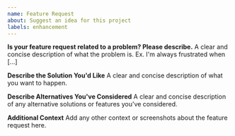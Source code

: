 ```yaml
---
name: Feature Request
about: Suggest an idea for this project
labels: enhancement
---
```


**Is your feature request related to a problem? Please describe.**
A clear and concise description of what the problem is. Ex. I'm always frustrated when [...]

**Describe the Solution You'd Like**
A clear and concise description of what you want to happen.

**Describe Alternatives You've Considered**
A clear and concise description of any alternative solutions or features you've considered.

**Additional Context**
Add any other context or screenshots about the feature request here.
